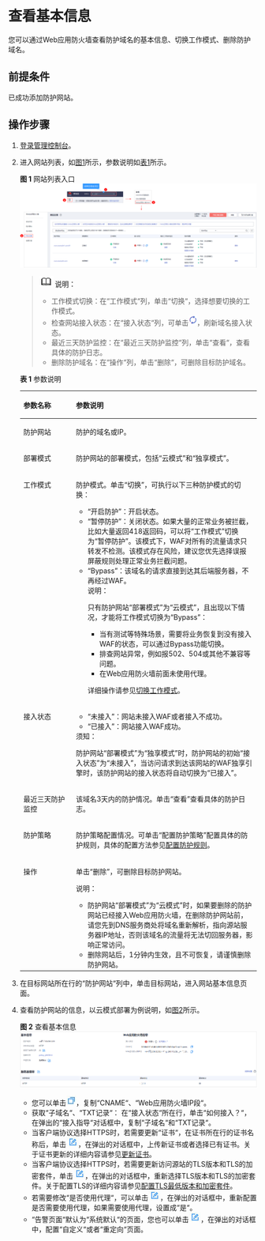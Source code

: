 # 查看基本信息<a name="waf_01_0020"></a>

您可以通过Web应用防火墙查看防护域名的基本信息、切换工作模式、删除防护域名。

## 前提条件<a name="section558884313202"></a>

已成功添加防护网站。

## 操作步骤<a name="section47859253215"></a>

1.  [登录管理控制台](https://console.huaweicloud.com/?locale=zh-cn)。
2.  进入网站列表，如[图1](#fig16503155285814)所示，参数说明如[表1](#table125091352115811)所示。

    **图 1**  网站列表入口<a name="fig16503155285814"></a>  
    ![](figures/网站列表入口.png "网站列表入口")

    >![](public_sys-resources/icon-note.gif) **说明：** 
    >-   工作模式切换：在“工作模式“列，单击“切换“，选择想要切换的工作模式。
    >-   检查网站接入状态：在“接入状态“列，可单击![](figures/icon-refresh.png)，刷新域名接入状态。
    >-   最近三天防护监控：在“最近三天防护监控“列，单击“查看“，查看具体的防护日志。
    >-   删除防护域名：在“操作“列，单击“删除“，可删除目标防护域名。

    **表 1**  参数说明

    <a name="table125091352115811"></a>
    <table><thead align="left"><tr id="row4505152195819"><th class="cellrowborder" valign="top" width="22.18%" id="mcps1.2.3.1.1"><p id="p350545218587"><a name="p350545218587"></a><a name="p350545218587"></a>参数名称</p>
    </th>
    <th class="cellrowborder" valign="top" width="77.82%" id="mcps1.2.3.1.2"><p id="p10505352195814"><a name="p10505352195814"></a><a name="p10505352195814"></a>参数说明</p>
    </th>
    </tr>
    </thead>
    <tbody><tr id="row158301572206"><td class="cellrowborder" valign="top" width="22.18%" headers="mcps1.2.3.1.1 "><p id="p108311773206"><a name="p108311773206"></a><a name="p108311773206"></a>防护网站</p>
    </td>
    <td class="cellrowborder" valign="top" width="77.82%" headers="mcps1.2.3.1.2 "><p id="p283119762014"><a name="p283119762014"></a><a name="p283119762014"></a>防护的域名或IP。</p>
    </td>
    </tr>
    <tr id="row9677145842019"><td class="cellrowborder" valign="top" width="22.18%" headers="mcps1.2.3.1.1 "><p id="p1867895812206"><a name="p1867895812206"></a><a name="p1867895812206"></a>部署模式</p>
    </td>
    <td class="cellrowborder" valign="top" width="77.82%" headers="mcps1.2.3.1.2 "><p id="p146781358182015"><a name="p146781358182015"></a><a name="p146781358182015"></a>防护网站的部署模式，包括<span class="parmvalue" id="parmvalue14676183916233"><a name="parmvalue14676183916233"></a><a name="parmvalue14676183916233"></a>“云模式”</span>和<span class="parmvalue" id="parmvalue1495334515236"><a name="parmvalue1495334515236"></a><a name="parmvalue1495334515236"></a>“独享模式”</span>。</p>
    </td>
    </tr>
    <tr id="row10507205205815"><td class="cellrowborder" valign="top" width="22.18%" headers="mcps1.2.3.1.1 "><p id="p7505852195810"><a name="p7505852195810"></a><a name="p7505852195810"></a>工作模式</p>
    </td>
    <td class="cellrowborder" valign="top" width="77.82%" headers="mcps1.2.3.1.2 "><p id="p150595215814"><a name="p150595215814"></a><a name="p150595215814"></a>防护模式。单击<span class="uicontrol" id="uicontrol3505115225810"><a name="uicontrol3505115225810"></a><a name="uicontrol3505115225810"></a>“切换”</span>，可执行以下三种防护模式的切换：</p>
    <a name="ul19507135216586"></a><a name="ul19507135216586"></a><ul id="ul19507135216586"><li><span class="parmvalue" id="parmvalue1350520527582"><a name="parmvalue1350520527582"></a><a name="parmvalue1350520527582"></a>“开启防护”</span>：开启状态。</li><li><span class="parmvalue" id="parmvalue1750505213582"><a name="parmvalue1750505213582"></a><a name="parmvalue1750505213582"></a>“暂停防护”</span>：关闭状态。如果大量的正常业务被拦截，比如大量返回418返回码，可以将<span class="parmname" id="parmname1850555235814"><a name="parmname1850555235814"></a><a name="parmname1850555235814"></a>“工作模式”</span>切换为<span class="parmvalue" id="parmvalue15061552145814"><a name="parmvalue15061552145814"></a><a name="parmvalue15061552145814"></a>“暂停防护”</span>。该模式下，WAF对所有的流量请求只转发不检测。该模式存在风险，建议您优先选择误报屏蔽规则处理正常业务拦截问题。</li><li><span class="parmvalue" id="parmvalue195061252185812"><a name="parmvalue195061252185812"></a><a name="parmvalue195061252185812"></a>“Bypass”</span>：该域名的请求直接到达其后端服务器，不再经过WAF。<div class="note" id="note135061552135816"><a name="note135061552135816"></a><a name="note135061552135816"></a><span class="notetitle"> 说明： </span><div class="notebody"><p id="p1211941410271"><a name="p1211941410271"></a><a name="p1211941410271"></a>只有防护网站<span class="parmname" id="parmname16312181112288"><a name="parmname16312181112288"></a><a name="parmname16312181112288"></a>“部署模式”</span>为<span class="parmvalue" id="parmvalue09031015132815"><a name="parmvalue09031015132815"></a><a name="parmvalue09031015132815"></a>“云模式”</span>，且出现以下情况，才能将工作模式切换为<span class="parmvalue" id="parmvalue11578111415277"><a name="parmvalue11578111415277"></a><a name="parmvalue11578111415277"></a>“Bypass”</span>：</p>
    <a name="ul205061552165818"></a><a name="ul205061552165818"></a><ul id="ul205061552165818"><li>当有测试等特殊场景，需要将业务恢复到没有接入WAF的状态，可以通过Bypass功能切换。</li><li>排查网站异常，例如报502、504或其他不兼容等问题。</li><li>在Web应用防火墙前面未使用代理。</li></ul>
    </div></div>
    <p id="p105061252125811"><a name="p105061252125811"></a><a name="p105061252125811"></a>详细操作请参见<a href="切换工作模式.md">切换工作模式</a>。</p>
    </li></ul>
    </td>
    </tr>
    <tr id="row19507135285819"><td class="cellrowborder" valign="top" width="22.18%" headers="mcps1.2.3.1.1 "><p id="p1350711523585"><a name="p1350711523585"></a><a name="p1350711523585"></a>接入状态</p>
    </td>
    <td class="cellrowborder" valign="top" width="77.82%" headers="mcps1.2.3.1.2 "><a name="ul15507195213587"></a><a name="ul15507195213587"></a><ul id="ul15507195213587"><li><span class="parmvalue" id="parmvalue281844152816"><a name="parmvalue281844152816"></a><a name="parmvalue281844152816"></a>“未接入”</span>：网站未接入WAF或者接入不成功。</li><li><span class="parmvalue" id="parmvalue382144416289"><a name="parmvalue382144416289"></a><a name="parmvalue382144416289"></a>“已接入”</span>：网站接入WAF成功。</li></ul>
    <div class="notice" id="note17639015307"><a name="note17639015307"></a><a name="note17639015307"></a><span class="noticetitle"> 须知： </span><div class="noticebody"><p id="p27637083019"><a name="p27637083019"></a><a name="p27637083019"></a>防护网站<span class="parmname" id="parmname293744143118"><a name="parmname293744143118"></a><a name="parmname293744143118"></a>“部署模式”</span>为<span class="parmvalue" id="parmvalue11937546314"><a name="parmvalue11937546314"></a><a name="parmvalue11937546314"></a>“独享模式”</span>时，防护网站的初始<span class="parmname" id="parmname52501639172915"><a name="parmname52501639172915"></a><a name="parmname52501639172915"></a>“接入状态”</span>为<span class="parmvalue" id="parmvalue847316469255"><a name="parmvalue847316469255"></a><a name="parmvalue847316469255"></a>“未接入”</span>，当访问请求到达该网站的WAF独享引擎时，该防护网站的接入状态将自动切换为<span class="parmvalue" id="parmvalue995813514267"><a name="parmvalue995813514267"></a><a name="parmvalue995813514267"></a>“已接入”</span>。</p>
    </div></div>
    </td>
    </tr>
    <tr id="row1550795285820"><td class="cellrowborder" valign="top" width="22.18%" headers="mcps1.2.3.1.1 "><p id="p1450720522585"><a name="p1450720522585"></a><a name="p1450720522585"></a>最近三天防护监控</p>
    </td>
    <td class="cellrowborder" valign="top" width="77.82%" headers="mcps1.2.3.1.2 "><p id="p250745215585"><a name="p250745215585"></a><a name="p250745215585"></a>该域名3天内的防护情况。单击<span class="menucascade" id="menucascade20507252175813"><a name="menucascade20507252175813"></a><a name="menucascade20507252175813"></a>“<span class="uicontrol" id="uicontrol1350716524583"><a name="uicontrol1350716524583"></a><a name="uicontrol1350716524583"></a>查看</span>”</span>查看具体的防护日志。</p>
    </td>
    </tr>
    <tr id="row6508105275816"><td class="cellrowborder" valign="top" width="22.18%" headers="mcps1.2.3.1.1 "><p id="p1850725275810"><a name="p1850725275810"></a><a name="p1850725275810"></a>防护策略</p>
    </td>
    <td class="cellrowborder" valign="top" width="77.82%" headers="mcps1.2.3.1.2 "><p id="p350865219581"><a name="p350865219581"></a><a name="p350865219581"></a>防护策略配置情况。可单击<span class="uicontrol" id="uicontrol7508175216580"><a name="uicontrol7508175216580"></a><a name="uicontrol7508175216580"></a>“配置防护策略”</span>配置具体的防护规则，具体的配置方法参见<a href="配置防护规则.md">配置防护规则</a>。</p>
    </td>
    </tr>
    <tr id="row8509155210589"><td class="cellrowborder" valign="top" width="22.18%" headers="mcps1.2.3.1.1 "><p id="p19508552125819"><a name="p19508552125819"></a><a name="p19508552125819"></a>操作</p>
    </td>
    <td class="cellrowborder" valign="top" width="77.82%" headers="mcps1.2.3.1.2 "><p id="p125085520587"><a name="p125085520587"></a><a name="p125085520587"></a>单击<span class="uicontrol" id="uicontrol15508145275811"><a name="uicontrol15508145275811"></a><a name="uicontrol15508145275811"></a>“删除”</span>，可删除目标防护网站。</p>
    <div class="note" id="note1850917523585"><a name="note1850917523585"></a><a name="note1850917523585"></a><span class="notetitle"> 说明： </span><div class="notebody"><a name="ul19509165217589"></a><a name="ul19509165217589"></a><ul id="ul19509165217589"><li>防护网站<span class="parmname" id="parmname1146691614333"><a name="parmname1146691614333"></a><a name="parmname1146691614333"></a>“部署模式”</span>为<span class="parmvalue" id="parmvalue94661116133314"><a name="parmvalue94661116133314"></a><a name="parmvalue94661116133314"></a>“云模式”</span>时，如果要删除的防护网站已经接入Web应用防火墙，在删除防护网站前，请您先到DNS服务商处将域名重新解析，指向源站服务器IP地址，否则该域名的流量将无法切回服务器，影响正常访问。</li><li>删除网站后，1分钟内生效，且不可恢复，请谨慎删除防护网站。</li></ul>
    </div></div>
    </td>
    </tr>
    </tbody>
    </table>

3.  在目标网站所在行的“防护网站“列中，单击目标网站，进入网站基本信息页面。
4.  查看防护网站的信息，以云模式部署为例说明，如[图2](#fig1068529619241)所示。

    **图 2**  查看基本信息<a name="fig1068529619241"></a>  
    ![](figures/查看基本信息.png "查看基本信息")

    -   您可以单击![](figures/icon-fuzhi.png)，复制“CNAME“、“Web应用防火墙IP段“。
    -   获取“子域名“、“TXT记录“： 在“接入状态“所在行，单击“如何接入？“，在弹出的“接入指导“对话框中，复制“子域名“和“TXT记录“。
    -   当客户端协议选择HTTPS时，若需要更新“证书“，在证书所在行的证书名称后，单击![](figures/icon-edit.jpg)，在弹出的对话框中，上传新证书或者选择已有证书。关于证书更新的详细内容请参见[更新证书](更新证书.md)。
    -   当客户端协议选择HTTPS时，若需要更新访问源站的TLS版本和TLS的加密套件，单击![](figures/icon-edit.jpg)，在弹出的对话框中，重新选择TLS版本和TLS的加密套件。关于配置TLS的详细内容请参见[配置TLS最低版本和加密套件](配置TLS最低版本和加密套件.md)。
    -   若需要修改“是否使用代理“，可以单击![](figures/icon-edit.jpg)，在弹出的对话框中，重新配置是否需要使用代理，如果需要使用代理，设置成“是“。
    -   “告警页面“默认为“系统默认“的页面，您也可以单击![](figures/icon-edit.jpg)，在弹出的对话框中，配置“自定义“或者“重定向“页面。


